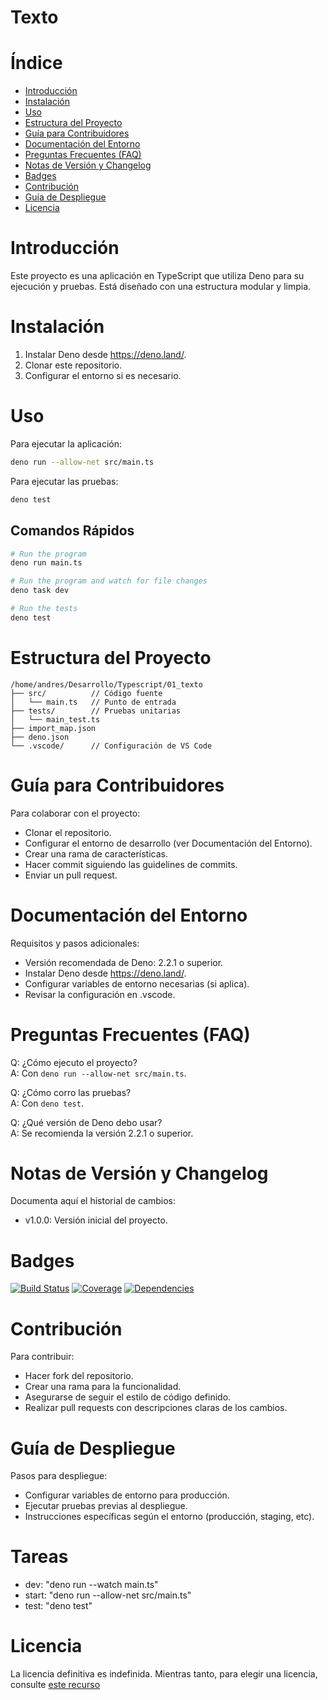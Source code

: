 # Texto

# Índice
- [Introducción](#introducción)
- [Instalación](#instalación)
- [Uso](#uso)
- [Estructura del Proyecto](#estructura-del-proyecto)
- [Guía para Contribuidores](#guía-para-contribuidores)
- [Documentación del Entorno](#documentación-del-entorno)
- [Preguntas Frecuentes (FAQ)](#preguntas-frecuentes-faq)
- [Notas de Versión y Changelog](#notas-de-versión-y-changelog)
- [Badges](#badges)
- [Contribución](#contribución)
- [Guía de Despliegue](#guía-de-despliegue)
- [Licencia](#licencia)

# Introducción
Este proyecto es una aplicación en TypeScript que utiliza Deno para su ejecución y pruebas. Está diseñado con una estructura modular y limpia.

# Instalación
1. Instalar Deno desde https://deno.land/.
2. Clonar este repositorio.
3. Configurar el entorno si es necesario.

# Uso
Para ejecutar la aplicación:
```bash
deno run --allow-net src/main.ts
```
Para ejecutar las pruebas:
```bash
deno test
```
## Comandos Rápidos
```bash
# Run the program
deno run main.ts

# Run the program and watch for file changes
deno task dev

# Run the tests
deno test
```

# Estructura del Proyecto
```text
/home/andres/Desarrollo/Typescript/01_texto
├── src/          // Código fuente
│   └── main.ts   // Punto de entrada
├── tests/        // Pruebas unitarias
│   └── main_test.ts 
├── import_map.json
├── deno.json
└── .vscode/      // Configuración de VS Code
```

# Guía para Contribuidores
Para colaborar con el proyecto:
- Clonar el repositorio.
- Configurar el entorno de desarrollo (ver Documentación del Entorno).
- Crear una rama de características.
- Hacer commit siguiendo las guidelines de commits.
- Enviar un pull request.

# Documentación del Entorno
Requisitos y pasos adicionales:
- Versión recomendada de Deno: 2.2.1 o superior.
- Instalar Deno desde https://deno.land/.
- Configurar variables de entorno necesarias (si aplica).
- Revisar la configuración en .vscode.

# Preguntas Frecuentes (FAQ)
Q: ¿Cómo ejecuto el proyecto?  
A: Con `deno run --allow-net src/main.ts`.

Q: ¿Cómo corro las pruebas?  
A: Con `deno test`.

Q: ¿Qué versión de Deno debo usar?  
A: Se recomienda la versión 2.2.1 o superior.

# Notas de Versión y Changelog
Documenta aquí el historial de cambios:
- v1.0.0: Versión inicial del proyecto.

# Badges
[![Build Status](https://img.shields.io/badge/build-passing-brightgreen)](https://example.com)
[![Coverage](https://img.shields.io/badge/coverage-80%25-yellow)](https://example.com)
[![Dependencies](https://img.shields.io/badge/dependencies-up%20to%20date-blue)](https://example.com)

# Contribución
Para contribuir:
- Hacer fork del repositorio.
- Crear una rama para la funcionalidad.
- Asegurarse de seguir el estilo de código definido.
- Realizar pull requests con descripciones claras de los cambios.

# Guía de Despliegue
Pasos para despliegue:
- Configurar variables de entorno para producción.
- Ejecutar pruebas previas al despliegue.
- Instrucciones específicas según el entorno (producción, staging, etc).

# Tareas
- dev: "deno run --watch main.ts"
- start: "deno run --allow-net src/main.ts"
- test: "deno test"

# Licencia
La licencia definitiva es indefinida. Mientras tanto, para elegir una licencia, consulte [este recurso](https://choosealicense.com/)
